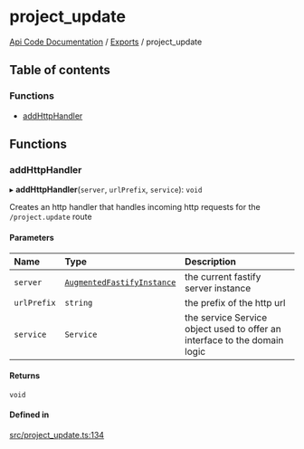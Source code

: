 # project\_update
 
[Api Code Documentation](../README.md) / [Exports](../modules.md) / project\_update

## Table of contents

### Functions

- [addHttpHandler](project_update.md#addhttphandler)

## Functions

### addHttpHandler

▸ **addHttpHandler**(`server`, `urlPrefix`, `service`): `void`

Creates an http handler that handles incoming http requests for the `/project.update` route

#### Parameters

| Name | Type | Description |
| :------ | :------ | :------ |
| `server` | [`AugmentedFastifyInstance`](../interfaces/types.AugmentedFastifyInstance.md) | the current fastify server instance |
| `urlPrefix` | `string` | the prefix of the http url |
| `service` | `Service` | the service Service object used to offer an interface to the domain logic |

#### Returns

`void`

#### Defined in

[src/project_update.ts:134](https://github.com/openkfw/TruBudget/blob/648f2bb/api/src/project_update.ts#L134)
